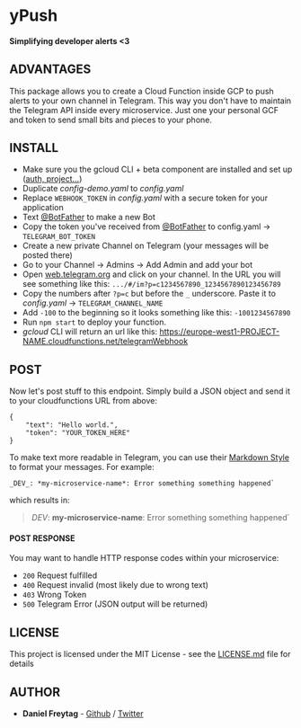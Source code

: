 # yPush
#### Simplifying developer alerts <3


## ADVANTAGES
This package allows you to create a Cloud Function inside GCP to push alerts to your own channel in Telegram. This way you don't have to maintain the Telegram API inside every microservice. Just one your personal GCF and token to send small bits and pieces to your phone.

## INSTALL

- Make sure you the gcloud CLI + beta component are installed and set up ([auth, project...](https://cloud.google.com/sdk/gcloud/reference/config/set))
- Duplicate _config-demo.yaml_ to _config.yaml_
- Replace `WEBHOOK_TOKEN` in _config.yaml_ with a secure token for your application
- Text [@BotFather](http://t.me/BotFather) to make a new Bot
- Copy the token you've received from [@BotFather](http://t.me/BotFather) to config.yaml -> `TELEGRAM_BOT_TOKEN`
- Create a new private Channel on Telegram (your messages will be posted there)
- Go to your Channel -> Admins -> Add Admin and add your bot
- Open [web.telegram.org](https://web.telegram.org) and click on your channel. In the URL you will see something like this:   `.../#/im?p=c1234567890_1234567890123456789`
- Copy the numbers after  `?p=c` but before the `_` underscore. Paste it to _config.yaml_ -> `TELEGRAM_CHANNEL_NAME`
- Add `-100` to the beginning so it looks something like this: `-1001234567890`
- Run `npm start` to deploy your function.
- _gcloud_ CLI will return an url like this: https://europe-west1-PROJECT-NAME.cloudfunctions.net/telegramWebhook

## POST
Now let's post stuff to this endpoint. Simply build a JSON object and send it to your cloudfunctions URL from above:
```
{
	"text": "Hello world.",
	"token": "YOUR_TOKEN_HERE"
}
```

To make text more readable in Telegram, you can use their [Markdown Style](https://core.telegram.org/bots/api#markdown-style) to format your messages. For example:
```
_DEV_: *my-microservice-name*: Error something something happened`
```
which results in:  
> _DEV_: **my-microservice-name**: Error something something happened`


#### POST RESPONSE
You may want to handle HTTP response codes within your microservice:
- `200` Request fulfilled
- `400` Request invalid (most likely due to wrong text)
- `403` Wrong Token
- `500` Telegram Error (JSON output will be returned)



## LICENSE

This project is licensed under the MIT License - see the [LICENSE.md](LICENSE.md) file for details


## AUTHOR

- **Daniel Freytag** - [Github](https://github.com/FRYTG) / [Twitter](https://twitter.com/FRYTG)
